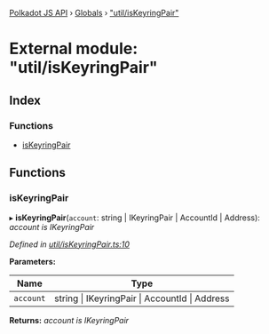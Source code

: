 [Polkadot JS API](../README.md) › [Globals](../globals.md) › ["util/isKeyringPair"](_util_iskeyringpair_.md)

# External module: "util/isKeyringPair"

## Index

### Functions

* [isKeyringPair](_util_iskeyringpair_.md#iskeyringpair)

## Functions

###  isKeyringPair

▸ **isKeyringPair**(`account`: string | IKeyringPair | AccountId | Address): *account is IKeyringPair*

*Defined in [util/isKeyringPair.ts:10](https://github.com/polkadot-js/api/blob/9c913fb482/packages/api/src/util/isKeyringPair.ts#L10)*

**Parameters:**

Name | Type |
------ | ------ |
`account` | string &#124; IKeyringPair &#124; AccountId &#124; Address |

**Returns:** *account is IKeyringPair*
